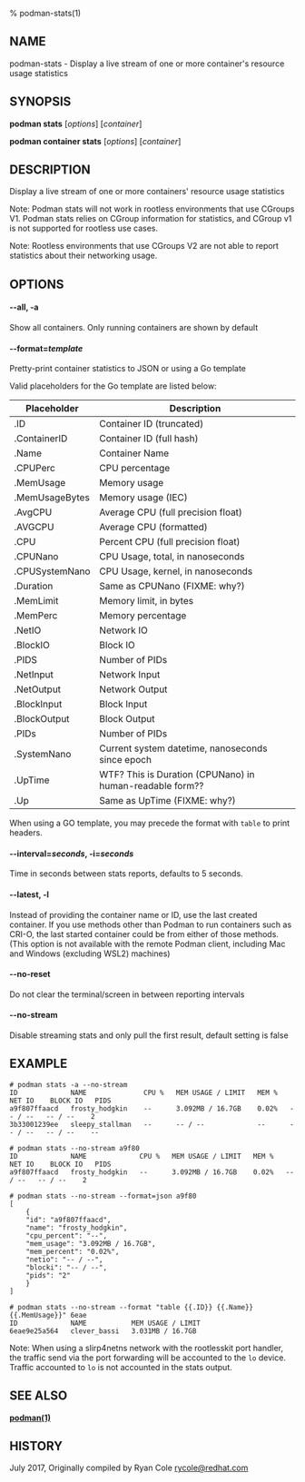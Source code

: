 % podman-stats(1)

## NAME
podman\-stats - Display a live stream of one or more container's resource usage statistics

## SYNOPSIS
**podman stats** [*options*] [*container*]

**podman container stats** [*options*] [*container*]

## DESCRIPTION
Display a live stream of one or more containers' resource usage statistics

Note:  Podman stats will not work in rootless environments that use CGroups V1.
Podman stats relies on CGroup information for statistics, and CGroup v1 is not
supported for rootless use cases.

Note: Rootless environments that use CGroups V2 are not able to report statistics
about their networking usage.

## OPTIONS

#### **--all**, **-a**

Show all containers.  Only running containers are shown by default

#### **--format**=*template*

Pretty-print container statistics to JSON or using a Go template

Valid placeholders for the Go template are listed below:

| **Placeholder**     | **Description**                                          |
| ---------------     | ------------------                                       |
| .ID                 | Container ID (truncated)                                 |
| .ContainerID        | Container ID (full hash)                                 |
| .Name               | Container Name                                           |
| .CPUPerc            | CPU percentage                                           |
| .MemUsage           | Memory usage                                             |
| .MemUsageBytes      | Memory usage (IEC)                                       |
| .AvgCPU             | Average CPU (full precision float)                       |
| .AVGCPU             | Average CPU (formatted)                                  |
| .CPU                | Percent CPU (full precision float)                       |
| .CPUNano            | CPU Usage, total, in nanoseconds                         |
| .CPUSystemNano      | CPU Usage, kernel, in nanoseconds                        |
| .Duration           | Same as CPUNano (FIXME: why?)                            |
| .MemLimit           | Memory limit, in bytes                                   |
| .MemPerc            | Memory percentage                                        |
| .NetIO              | Network IO                                               |
| .BlockIO            | Block IO                                                 |
| .PIDS               | Number of PIDs                                           |
| .NetInput           | Network Input                                            |
| .NetOutput          | Network Output                                           |
| .BlockInput         | Block Input                                              |
| .BlockOutput        | Block Output                                             |
| .PIDs               | Number of PIDs                                           |
| .SystemNano         | Current system datetime, nanoseconds since epoch         |
| .UpTime             | WTF? This is Duration (CPUNano) in human-readable form?? |
| .Up                 | Same as UpTime (FIXME: why?)                             |

When using a GO template, you may precede the format with `table` to print headers.

#### **--interval**=*seconds*, **-i**=*seconds*

Time in seconds between stats reports, defaults to 5 seconds.

#### **--latest**, **-l**

Instead of providing the container name or ID, use the last created container. If you use methods other than Podman
to run containers such as CRI-O, the last started container could be from either of those methods. (This option is not available with the remote Podman client, including Mac and Windows (excluding WSL2) machines)

#### **--no-reset**

Do not clear the terminal/screen in between reporting intervals

#### **--no-stream**

Disable streaming stats and only pull the first result, default setting is false

## EXAMPLE

```
# podman stats -a --no-stream
ID             NAME              CPU %   MEM USAGE / LIMIT   MEM %   NET IO    BLOCK IO   PIDS
a9f807ffaacd   frosty_hodgkin    --      3.092MB / 16.7GB    0.02%   -- / --   -- / --    2
3b33001239ee   sleepy_stallman   --      -- / --             --      -- / --   -- / --    --
```

```
# podman stats --no-stream a9f80
ID             NAME             CPU %   MEM USAGE / LIMIT   MEM %   NET IO    BLOCK IO   PIDS
a9f807ffaacd   frosty_hodgkin   --      3.092MB / 16.7GB    0.02%   -- / --   -- / --    2
```

```
# podman stats --no-stream --format=json a9f80
[
    {
	"id": "a9f807ffaacd",
	"name": "frosty_hodgkin",
	"cpu_percent": "--",
	"mem_usage": "3.092MB / 16.7GB",
	"mem_percent": "0.02%",
	"netio": "-- / --",
	"blocki": "-- / --",
	"pids": "2"
    }
]
```

```
# podman stats --no-stream --format "table {{.ID}} {{.Name}} {{.MemUsage}}" 6eae
ID             NAME           MEM USAGE / LIMIT
6eae9e25a564   clever_bassi   3.031MB / 16.7GB
```

Note: When using a slirp4netns network with the rootlesskit port
handler, the traffic send via the port forwarding will be accounted to
the `lo` device.  Traffic accounted to `lo` is not accounted in the
stats output.


## SEE ALSO
**[podman(1)](podman.1.md)**

## HISTORY
July 2017, Originally compiled by Ryan Cole <rycole@redhat.com>
